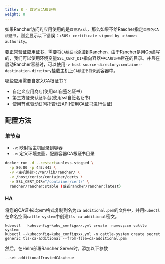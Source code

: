 ```yaml
---
title: 8 - 自定义CA根证书
weight: 8
---
```

如果Rancher访问的应用使用的是`自签名ssl`，那么如果不给Rancher指定`自签名CA根证书`，则会显示以下错误：`x509: certificate signed by unknown authority`。

要正常验证应用证书，需要将`CA根证书`添加到Rancher。由于Rancher是用Go编写的，我们可以使用环境变量`SSL_CERT_DIR`指向容器中`CA根证书`所在的目录。并且在启动Rancher容器时，可以使用`-v host-source-directory:container-destination-directory`挂载主机上`CA根证书目录`到容器中。

哪些应用需要自定义CA根证书？

- 自定义应用商店(使用ssl自签名证书)
- 第三方登录认证平台(使用ssl自签名证书)
- 使用节点驱动访问托管/云API(使用CA证书进行认证)

## 配置方法

### 单节点

- `-v`: 映射宿主机目录到容器
- `-e`: 定义环境变量，配置容器CA根证书目录

```bash
docker run -d --restart=unless-stopped \
  -p 80:80 -p 443:443 \
  -v <主机路径>:/var/lib/rancher/ \
  -v /host/certs:/container/certs \
  -e SSL_CERT_DIR="/container/certs" \
  rancher/rancher:stable (或者rancher/rancher:latest)
```

### HA

将您的CA证书以pem格式复制到名为`ca-additional.pem`的文件中，并用`kubectl`在命名空间`cattle-system`中创建`tls-ca-additional`密文。

```plain
kubectl --kubeconfig=kube_configxxx.yml create  namespace cattle-system
kubectl --kubeconfig=kube_configxxx.yml -n cattle-system create secret generic tls-ca-additional --from-file=ca-additional.pem
```

然后，在Helm部署Rancher Server时，添加以下参数

```plain
--set additionalTrustedCAs=true
```
